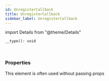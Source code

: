 ```yaml
---
id: UnregisterCallback
title: UnregisterCallback
sidebar_label: UnregisterCallback
---
```


import Details from "@theme/Details"


```tsx
__type(): void
```
<br/>



### Properties

This element is often used without passing props

